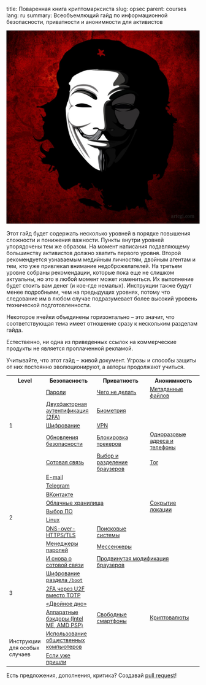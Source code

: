 title: Поваренная книга криптомарксиста
slug: opsec
parent: courses
lang: ru
summary: Всеобъемлющий гайд по информационной безопасности, приватности и анонимности для активистов

<a href="https://www.deviantart.com/artcgix/art/Fawkes-Che-380687629"><img class="inline" src="/content/pages/courses/opsec/cover.jpg"></a>

Этот гайд будет содержать несколько уровней в порядке повышения сложности и понижения важности. Пункты внутри уровней упорядочены тем же образом. На момент написания подавляющему большинству активистов должно хватить первого уровня. Второй рекомендуется узнаваемым медийным личностям, двойным агентам и тем, кто уже привлекал внимание недоброжелателей. На третьем уровне собраны рекомендации, которые пока еще не слишком актуальны, но это в любой момент может измениться. Их выполнение будет стоить вам денег (и кое-где немалых). Инструкции также будут менее подробными, чем на предыдущих уровнях, потому что следование им в любом случае подразумевает более высокий уровень технической подготовленности.

Некоторое ячейки объединены горизонтально – это значит, что соответствующая тема имеет отношение сразу к нескольким разделам гайда.

Естественно, ни одна из приведенных ссылок на коммерческие продукты не является проплаченной рекламой.

Учитывайте, что этот гайд – живой документ. Угрозы и способы защиты от них постоянно эволюционируют, а авторы продолжают учиться.

<table>
    <colgroup>
        <col style="width: 6.87285%;">
        <col style="width: 27.7514%;">
        <col style="width: 34.0676%;">
        <col style="width: 31.3219%;">
    </colgroup>
    <tbody>
    <tr>
        <th>Level</th>
        <th>Безопасность</th>
        <th>Приватность</th>
        <th>Анонимность</th>
    </tr>
    <tr>
        <td rowspan="8">1<br><br><br><br><br><br></td>
        <td><a href="/pages/passwords.html">Пароли</a></td>
        <td><a href="/pages/privacy.html">Чего не делать</a></td>
        <td><a href="/pages/metadata.html">Метаданные файлов</a></td>
    </tr>
    <tr>
        <td colspan="1"><a href="/pages/2fa.html">Двухфакторная аутентификация (2FA)</a></td>
        <td colspan="2"><a href="/pages/biometrics.html">Биометрия</a></td>
    </tr>
    <tr>
        <td colspan="1"><a href="/pages/encryption.html">Шифрование</a></td>
        <td colspan="2"><a href="/pages/vpn.html">VPN</a></td>
    </tr>
    <tr>
        <td><a href="/pages/security-updates.html">Обновления безопасности</a></td>
        <td><a href="/pages/trackers.html">Блокировка трекеров</a></td>
        <td><a href="/pages/burners.html">Одноразовые адреса и телефоны</a></td>
    </tr>
    <tr>
        <td><a href="/pages/cellular.html">Сотовая связь</a></td>
        <td><a href="/pages/browsers.html">Выбор и разделение браузеров</a></td>
        <td><a href="/pages/tor.html">Tor</a></td>
    </tr>
    <tr>
        <td colspan="2"><a href="/pages/email.html">E-mail</a></td>
        <td rowspan="7"><a href="/pages/location.html">Сокрытие локации</a></td>
    </tr>
    <tr>
        <td colspan="2"><a href="/pages/telegram.html">Telegram</a></td>
    </tr>
    <tr>
        <td colspan="2"><a href="/pages/vk.html">ВКонтакте</a></td>
    </tr>
    <tr>
        <td rowspan="6">2<br><br><br><br><br><br></td>
        <td colspan="2"><a href="/pages/cloud.html">Облачные хранилища</a></td>
    </tr>
    <tr>
        <td colspan="2"><a href="/pages/foss.html">Выбор ПО</a></td>
    </tr>
    <tr>
        <td colspan="2"><a href="/pages/linux.html">Linux</a></td>
    </tr>
    <tr>
        <td><a href="/pages/doh.html">DNS-over-HTTPS/TLS</a></td>
        <td><a href="/pages/search-engines.html">Поисковые системы</a></td>
    </tr>
    <tr>
        <td><a href="/pages/password-managers.html">Менеджеры паролей</a></td>
        <td colspan="2"><a href="/pages/messengers.html">Мессенжеры</a></td>
    </tr>
    <tr>
        <td><a href="/pages/advanced-cellular.html">И снова о сотовой связи</a></td>
        <td colspan="2"><a href="/pages/advanced-browsers.html">Продвинутая модификация браузеров</a></td>
    </tr>
    <tr>
        <td rowspan="4">3<br><br><br></td>
        <td><a href="/pages/boot-encryption.html">Шифрование раздела <code>/boot</code></a></td>
        <td rowspan="6"><a href="/pages/aosp.html">Свободные смартфоны</a></td>
        <td rowspan="6"><a href="/pages/cryptocurrencies.html">Криптовалюты</a></td>
    </tr>
    <tr>
        <td><a href="/pages/u2f.html">2FA через U2F вместо TOTP</a></td>
    </tr>
    <tr>
        <td><a href="/pages/double-bottom.html">«Двойное дно»</a></td>
    </tr>
    <tr>
        <td><a href="/pages/hardware-backdoors.html">Аппаратные бэкдоры (Intel ME, AMD PSP)</a></td>
    </tr>
    <tr>
        <td rowspan="2">Инструкции для особых случаев</td>
        <td><a href="/pages/public-pc.html">Использование общественных компьютеров</a></td>
    </tr>
    <tr>
        <td><a href="/pages/last.html">Если уже пришли</a></td>
    </tr>
    </tbody>
</table>

Есть предложения, дополнения, критика? Создавай [pull request](https://github.com/marxunion/marxunion.github.io/pulls)!